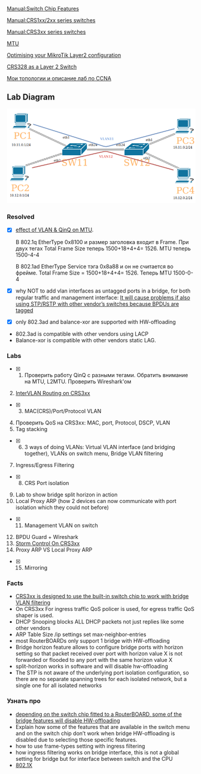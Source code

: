 [Manual:Switch Chip Features](https://wiki.mikrotik.com/wiki/Manual:Switch_Chip_Features)

[Manual:CRS1xx/2xx series switches](https://wiki.mikrotik.com/wiki/Manual:CRS1xx/2xx_series_switches)

[Manual:CRS3xx series switches](https://wiki.mikrotik.com/wiki/Manual:CRS3xx_series_switches)

[MTU](https://wiki.mikrotik.com/wiki/Manual:Maximum_Transmission_Unit_on_RouterBoards)

[Optimising your MikroTik Layer2 configuration](https://mum.mikrotik.com/presentations/EU19/presentation_6567_1552377486.pdf)

[CRS328 as a Layer 2 Switch](https://mum.mikrotik.com/presentations/UK18/presentation_6174_1539088509.pdf)

[Мои топологии и описание лаб по CCNA](https://github.com/bubnovd/Labs)

## Lab Diagram
![diagram](lab1.png)

### Resolved
- [x] [effect of VLAN & QinQ on MTU](https://groups.geni.net/geni/wiki/QinqResults).

   В 802.1q EtherType 0x8100 и размер заголовка входит в Frame. При двух тегах Total Frame Size теперь 1500+18+4+4= 1526. MTU теперь 1500-4-4

   В 802.1ad EtherType Service тэга 0x8a88 и он не считается во фрейме. Total Frame Size = 1500+18+4+4= 1526. Теперь MTU 1500-0-4 

- [x] why NOT to add vlan interfaces as untagged ports in a bridge, for both regular traffic and management interface: [It will cause problems if also using STP/RSTP with other vendor’s switches because BPDUs are tagged](https://wiki.mikrotik.com/wiki/Manual:Layer2_misconfiguration#VLAN_on_a_bridge_in_a_bridge)
- [x] only 802.3ad and balance-xor are supported with HW-offloading
- 802.3ad is compatible with other vendors using LACP
- Balance-xor is compatible with other vendors static LAG.

### Labs
- [x]  1. Проверить работу QinQ с разными тегами. Обратить внимание на MTU, L2MTU. Проверить Wireshark'ом
2. [InterVLAN Routing on CRS3xx](https://wiki.mikrotik.com/wiki/Manual:CRS_Router#InterVLAN_Routing_2)
- [x] 3. MAC(CRS)/Port/Protocol VLAN
4. Проверить QoS на CRS3xx: MAC, port, Protocol, DSCP, VLAN
5. Tag stacking
- [x] 6. 3 ways of doing VLANs: Virtual VLAN interface (and bridging together), VLANs on switch menu, Bridge VLAN filtering
7. Ingress/Egress Filtering
- [x] 8. CRS Port isolation
9. Lab to show bridge split horizon in action
10. Local Proxy ARP (how 2 devices can now communicate with port isolation which they could not before)
- [x] 11. Management VLAN on switch
12. BPDU Guard + Wireshark
13. [Storm Control On CRS3xx](https://wiki.mikrotik.com/wiki/Manual:CRS3xx_series_switches#Traffic_Storm_Control)
14. Proxy ARP VS Local Proxy ARP
- [x] 15. Mirroring

### Facts
- [CRS3xx is designed to use the built-in switch chip to work with bridge VLAN filtering](https://wiki.mikrotik.com/wiki/Manual:CRS3xx_series_switches#VLAN_Filtering)
- On CRS3xx For ingress traffic QoS policer is used, for egress traffic QoS shaper is used.
- DHCP Snooping blocks ALL DHCP packets not just replies like some other vendors
- ARP Table Size /ip settings set max-neighbor-entries
- most RouterBOARDs only support 1 bridge with HW-offloading
- Bridge horizon feature allows to configure bridge ports with horizon setting so that packet received over port with horizon value X is not forwarded or flooded to any port with the same horizon value X
- split-horizon works in software and will disable hw-offloading
- The STP is not aware of the underlying port isolation configuration, so there are no separate spanning trees for each isolated network, but a single one for all isolated networks

### Узнать про
- [depending on the switch chip fitted to a RouterBOARD, some of the bridge features will disable HW-offloading](https://wiki.mikrotik.com/wiki/Manual:Interface/Bridge#Bridge_Hardware_Offloading)
- Explain how some of the features that are available in the switch menu and on the switch chip don’t work when bridge HW-offloading is disabled due to selecting those specific features.
- how to use frame-types setting with ingress filtering
- how ingress filtering works on bridge interface, this is not a global setting for bridge but for interface between switch and the CPU
- [802.1X](https://wiki.mikrotik.com/wiki/Manual:Interface/Dot1x)
